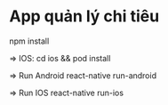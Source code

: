 # App quản lý chi tiêu
npm install

=> IOS: cd ios && pod install


=> Run Android
react-native run-android

=> Run IOS
react-native run-ios
